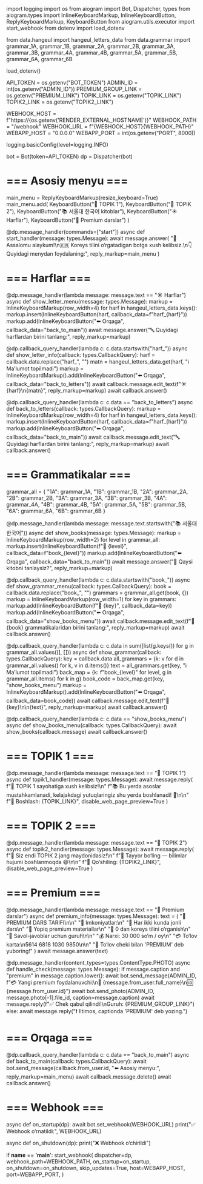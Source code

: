 import logging
import os
from aiogram import Bot, Dispatcher, types
from aiogram.types import InlineKeyboardMarkup, InlineKeyboardButton, ReplyKeyboardMarkup, KeyboardButton
from aiogram.utils.executor import start_webhook
from dotenv import load_dotenv

from data.hangeul import hangeul_letters_data
from data.grammar import grammar_1A, grammar_1B, grammar_2A, grammar_2B, grammar_3A, grammar_3B, grammar_4A, grammar_4B, grammar_5A, grammar_5B, grammar_6A, grammar_6B

load_dotenv()

API_TOKEN = os.getenv("BOT_TOKEN")
ADMIN_ID = int(os.getenv("ADMIN_ID"))
PREMIUM_GROUP_LINK = os.getenv("PREMIUM_LINK")
TOPIK_LINK = os.getenv("TOPIK_LINK")
TOPIK2_LINK = os.getenv("TOPIK2_LINK")

WEBHOOK_HOST = f"https://{os.getenv('RENDER_EXTERNAL_HOSTNAME')}"
WEBHOOK_PATH = "/webhook"
WEBHOOK_URL = f"{WEBHOOK_HOST}{WEBHOOK_PATH}"
WEBAPP_HOST = "0.0.0.0"
WEBAPP_PORT = int(os.getenv("PORT", 8000))

logging.basicConfig(level=logging.INFO)

bot = Bot(token=API_TOKEN)
dp = Dispatcher(bot)

# === Asosiy menyu ===
main_menu = ReplyKeyboardMarkup(resize_keyboard=True)
main_menu.add(
    KeyboardButton("📘 TOPIK 1"),
    KeyboardButton("📙 TOPIK 2"),
    KeyboardButton("📚 서울대 한국어 kitoblar"),
    KeyboardButton("☀️ Harflar"),
    KeyboardButton("💎 Premium darslar")
)

@dp.message_handler(commands=["start"])
async def start_handler(message: types.Message):
    await message.answer(
        "👋 Assalomu alaykum!\n🇰🇷 Koreys tilini o‘rgatadigan botga xush kelibsiz.\n👇 Quyidagi menydan foydalaning:",
        reply_markup=main_menu
    )

# === Harflar ===
@dp.message_handler(lambda message: message.text == "☀️ Harflar")
async def show_letter_menu(message: types.Message):
    markup = InlineKeyboardMarkup(row_width=4)
    for harf in hangeul_letters_data.keys():
        markup.insert(InlineKeyboardButton(harf, callback_data=f"harf_{harf}"))
    markup.add(InlineKeyboardButton("⬅️ Orqaga", callback_data="back_to_main"))
    await message.answer("🔤 Quyidagi harflardan birini tanlang:", reply_markup=markup)

@dp.callback_query_handler(lambda c: c.data.startswith("harf_"))
async def show_letter_info(callback: types.CallbackQuery):
    harf = callback.data.replace("harf_", "")
    matn = hangeul_letters_data.get(harf, "ℹ️ Ma’lumot topilmadi")
    markup = InlineKeyboardMarkup().add(InlineKeyboardButton("⬅️ Orqaga", callback_data="back_to_letters"))
    await callback.message.edit_text(f"☀️ {harf}\n{matn}", reply_markup=markup)
    await callback.answer()

@dp.callback_query_handler(lambda c: c.data == "back_to_letters")
async def back_to_letters(callback: types.CallbackQuery):
    markup = InlineKeyboardMarkup(row_width=4)
    for harf in hangeul_letters_data.keys():
        markup.insert(InlineKeyboardButton(harf, callback_data=f"harf_{harf}"))
    markup.add(InlineKeyboardButton("⬅️ Orqaga", callback_data="back_to_main"))
    await callback.message.edit_text("🔤 Quyidagi harflardan birini tanlang:", reply_markup=markup)
    await callback.answer()

# === Grammatikalar ===
grammar_all = {
    "1A": grammar_1A,
    "1B": grammar_1B,
    "2A": grammar_2A,
    "2B": grammar_2B,
    "3A": grammar_3A,
    "3B": grammar_3B,
    "4A": grammar_4A,
    "4B": grammar_4B,
    "5A": grammar_5A,
    "5B": grammar_5B,
    "6A": grammar_6A,
    "6B": grammar_6B
}

@dp.message_handler(lambda message: message.text.startswith("📚 서울대 한국어"))
async def show_books(message: types.Message):
    markup = InlineKeyboardMarkup(row_width=2)
    for level in grammar_all:
        markup.insert(InlineKeyboardButton(f"📘 {level}", callback_data=f"book_{level}"))
    markup.add(InlineKeyboardButton("⬅️ Orqaga", callback_data="back_to_main"))
    await message.answer("📖 Qaysi kitobni tanlaysiz?", reply_markup=markup)

@dp.callback_query_handler(lambda c: c.data.startswith("book_"))
async def show_grammar_menu(callback: types.CallbackQuery):
    book = callback.data.replace("book_", "")
    grammars = grammar_all.get(book, {})
    markup = InlineKeyboardMarkup(row_width=1)
    for key in grammars:
        markup.add(InlineKeyboardButton(f"📗 {key}", callback_data=key))
    markup.add(InlineKeyboardButton("⬅️ Orqaga", callback_data="show_books_menu"))
    await callback.message.edit_text(f"📘 {book} grammatikalaridan birini tanlang:", reply_markup=markup)
    await callback.answer()

@dp.callback_query_handler(lambda c: c.data in sum([list(g.keys()) for g in grammar_all.values()], []))
async def show_grammar(callback: types.CallbackQuery):
    key = callback.data
    all_grammars = {k: v for d in grammar_all.values() for k, v in d.items()}
    text = all_grammars.get(key, "ℹ️ Ma’lumot topilmadi")
    back_map = {k: f"book_{level}" for level, g in grammar_all.items() for k in g}
    book_code = back_map.get(key, "show_books_menu")
    markup = InlineKeyboardMarkup().add(InlineKeyboardButton("⬅️ Orqaga", callback_data=book_code))
    await callback.message.edit_text(f"📘 {key}\n\n{text}", reply_markup=markup)
    await callback.answer()

@dp.callback_query_handler(lambda c: c.data == "show_books_menu")
async def show_books_menu(callback: types.CallbackQuery):
    await show_books(callback.message)
    await callback.answer()

# === TOPIK 1 ===
@dp.message_handler(lambda message: message.text == "📘 TOPIK 1")
async def topik1_handler(message: types.Message):
    await message.reply(
        f"📘 TOPIK 1 sayohatiga xush kelibsiz!\n"
        f"📚 Bu yerda asoslar mustahkamlanadi, kelajakdagi yutuqlaringiz shu yerda boshlanadi! 💪\n\n"
        f"🚀 Boshlash: {TOPIK_LINK}",
        disable_web_page_preview=True
    )

# === TOPIK 2 ===
@dp.message_handler(lambda message: message.text == "📙 TOPIK 2")
async def topik2_handler(message: types.Message):
    await message.reply(
        f"📙 Siz endi TOPIK 2 jang maydonidasiz!\n"
        f"🎯 Tayyor bo‘ling — bilimlar hujumi boshlanmoqda 😄\n\n"
        f"🚀 Qo‘shiling: {TOPIK2_LINK}",
        disable_web_page_preview=True
    )

# === Premium ===
@dp.message_handler(lambda message: message.text == "💎 Premium darslar")
async def premium_info(message: types.Message):
    text = (
        "💎 PREMIUM DARS TARIFI\n\n"
        "📌 Imkoniyatlar:\n"
        "🔹 Har ikki kunda jonli dars\n"
        "🔹 Yopiq premium materiallar\n"
        "🔹 0 dan koreys tilini o‘rganish\n"
        "🔹 Savol-javoblar uchun guruh\n\n"
        "💰 Narxi: 30 000 so‘m / oy\n"
        "💳 To‘lov karta:\n5614 6818 1030 9850\n\n"
        "📝 To‘lov cheki bilan 'PREMIUM' deb yuboring!"
    )
    await message.answer(text)

@dp.message_handler(content_types=types.ContentType.PHOTO)
async def handle_check(message: types.Message):
    if message.caption and "premium" in message.caption.lower():
        await bot.send_message(ADMIN_ID, f"💳 Yangi premium foydalanuvchi:\n👤 {message.from_user.full_name}\n🆔 {message.from_user.id}")
        await bot.send_photo(ADMIN_ID, message.photo[-1].file_id, caption=message.caption)
        await message.reply(f"✅ Chek qabul qilindi!\nGuruh: {PREMIUM_GROUP_LINK}")
    else:
        await message.reply("❗ Iltimos, captionda 'PREMIUM' deb yozing.")

# === Orqaga ===
@dp.callback_query_handler(lambda c: c.data == "back_to_main")
async def back_to_main(callback: types.CallbackQuery):
    await bot.send_message(callback.from_user.id, "⬅️ Asosiy menyu:", reply_markup=main_menu)
    await callback.message.delete()
    await callback.answer()

# === Webhook ===
async def on_startup(dp):
    await bot.set_webhook(WEBHOOK_URL)
    print("✅ Webhook o‘rnatildi:", WEBHOOK_URL)

async def on_shutdown(dp):
    print("❌ Webhook o‘chirildi")

if __name__ == '__main__':
    start_webhook(
        dispatcher=dp,
        webhook_path=WEBHOOK_PATH,
        on_startup=on_startup,
        on_shutdown=on_shutdown,
        skip_updates=True,
        host=WEBAPP_HOST,
        port=WEBAPP_PORT,
    )
